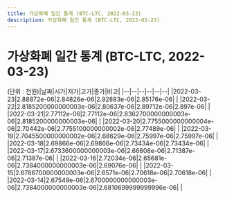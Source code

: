 ```yaml
---
title: 가상화폐 일간 통계 (BTC-LTC, 2022-03-23)
description: 가상화폐 일간 통계 (BTC-LTC, 2022-03-23)
---
```


가상화폐 일간 통계 (BTC-LTC, 2022-03-23)
===

(단위 : 천원)|날짜|시가|저가|고가|종가|비고|
|--|--|--|--|--|--|
|2022-03-23|2.88872e-06|2.84826e-06|2.92883e-06|2.85176e-06|    |
|2022-03-22|2.8185200000000003e-06|2.80637e-06|2.89712e-06|2.897e-06|    |
|2022-03-21|2.77112e-06|2.77112e-06|2.8362700000000003e-06|2.8185200000000003e-06|    |
|2022-03-20|2.7755000000000004e-06|2.70442e-06|2.7755100000000002e-06|2.77489e-06|    |
|2022-03-19|2.7045500000000002e-06|2.68629e-06|2.75997e-06|2.75997e-06|    |
|2022-03-18|2.69866e-06|2.69866e-06|2.73434e-06|2.73434e-06|    |
|2022-03-17|2.6733600000000003e-06|2.66808e-06|2.71387e-06|2.71387e-06|    |
|2022-03-16|2.72034e-06|2.65681e-06|2.7384000000000003e-06|2.69076e-06|    |
|2022-03-15|2.6786700000000003e-06|2.6571e-06|2.70618e-06|2.70618e-06|    |
|2022-03-14|2.67549e-06|2.6700000000000003e-06|2.7384000000000003e-06|2.6810699999999996e-06|    |

